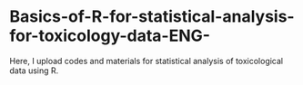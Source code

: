 # Basics-of-R-for-statistical-analysis-for-toxicology-data-ENG-
Here, I upload codes and materials for statistical analysis of toxicological data using R.
